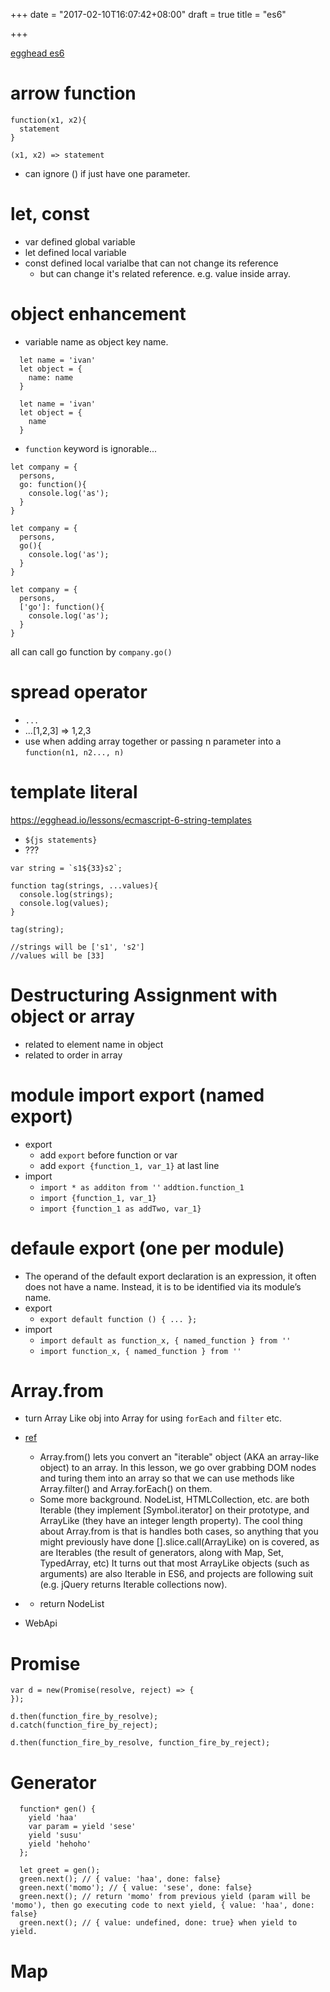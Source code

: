 +++
date = "2017-02-10T16:07:42+08:00"
draft = true
title = "es6"

+++

[egghead es6](https://egghead.io/courses/learn-es6-ecmascript-2015)

# arrow function

```
function(x1, x2){
  statement
}

(x1, x2) => statement
```

- can ignore () if just have one parameter.

# let, const

- var defined global variable
- let defined local variable
- const defined local varialbe that can not change its reference
  - but can change it's related reference. e.g. value inside array.

# object enhancement

- variable name as object key name.

```
  let name = 'ivan'
  let object = {
    name: name
  }
```

```
  let name = 'ivan'
  let object = {
    name
  }
```

- `function` keyword is ignorable...

```
let company = {
  persons,
  go: function(){
    console.log('as');
  }
}
```

```
let company = {
  persons,
  go(){
    console.log('as');
  }
}
```

```
let company = {
  persons,
  ['go']: function(){
    console.log('as');
  }
}
```

all can call go function by `company.go()`

# spread operator

- `...`
- ...[1,2,3] => 1,2,3
- use when adding array together or passing n parameter into a `function(n1, n2..., n)`

# template literal

https://egghead.io/lessons/ecmascript-6-string-templates

- ``${js statements}``
- ???
```
var string = `s1${33}s2`;

function tag(strings, ...values){
  console.log(strings);
  console.log(values);
}

tag(string);

//strings will be ['s1', 's2']
//values will be [33]
```

# Destructuring Assignment with object or array
- related to element name in object
- related to order in array

# module import export (named export)
- export
  - add `export` before function or var
  - add `export {function_1, var_1}` at last line
- import
  - `import * as additon from ''` `addtion.function_1`
  - `import {function_1, var_1}`
  - `import {function_1 as addTwo, var_1}`

# defaule export (one per module)
- The operand of the default export declaration is an expression, it often does not have a name. Instead, it is to be identified via its module’s name.
- export
  - `export default function () { ... };`
- import
  - `import default as function_x, { named_function } from ''`
  - `import function_x, { named_function } from ''`

# Array.from
- turn Array Like obj into Array for using `forEach` and `filter` etc.
- [ref](https://egghead.io/lessons/ecmascript-6-converting-an-array-like-object-into-an-array-with-array-from#/tab-discuss)
  - Array.from() lets you convert an "iterable" object (AKA an array-like object) to an array. In this lesson, we go over grabbing DOM nodes and turing them into an array so that we can use methods like Array.filter() and Array.forEach() on them.
  - Some more background. NodeList, HTMLCollection, etc. are both Iterable (they implement [Symbol.iterator] on their prototype, and ArrayLike (they have an integer length property). The cool thing about Array.from is that is handles both cases, so anything that you might previously have done [].slice.call(ArrayLike) on is covered, as are Iterables (the result of generators, along with Map, Set, TypedArray, etc) It turns out that most ArrayLike objects (such as arguments) are also Iterable in ES6, and projects are following suit (e.g. jQuery returns Iterable collections now).
- [](https://developer.mozilla.org/zh-TW/docs/Web/API/Document/querySelectorAll)
  - return NodeList

- WebApi
  [](https://developer.mozilla.org/en-US/docs/Web/API)

# Promise
[](https://developer.mozilla.org/en-US/docs/Web/JavaScript/Reference/Global_Objects/promise)
```
var d = new(Promise(resolve, reject) => {
});

d.then(function_fire_by_resolve);
d.catch(function_fire_by_reject);

d.then(function_fire_by_resolve, function_fire_by_reject);

```
# Generator

```
  function* gen() {
    yield 'haa'
    var param = yield 'sese'
    yield 'susu'
    yield 'hehoho'
  };

  let greet = gen();
  green.next(); // { value: 'haa', done: false}
  green.next('momo'); // { value: 'sese', done: false}
  green.next(); // return 'momo' from previous yield (param will be 'momo'), then go executing code to next yield, { value: 'haa', done: false}
  green.next(); // { value: undefined, done: true} when yield to yield.
```

# Map
